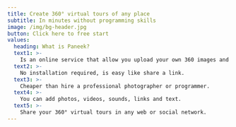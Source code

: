 ```yaml
---
title: Create 360° virtual tours of any place
subtitle: In minutes without programming skills
image: /img/bg-header.jpg
button: Click here to free start
values:
  heading: What is Paneek?
  text1: >-
    Is an online service that allow you upload your own 360 images and use them to create fascinating 360° virtual tour.
  text2: >-
    No installation required, is easy like share a link.
  text3: >-
    Cheaper than hire a professional photographer or programmer.
  text4: >-
    You can add photos, videos, sounds, links and text.
  text5: >-
    Share your 360° virtual tours in any web or social network.
---
```


